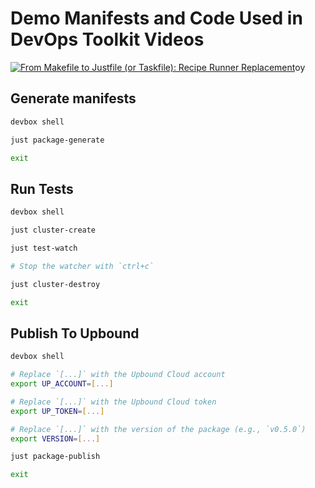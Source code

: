 # Demo Manifests and Code Used in DevOps Toolkit Videos

[![From Makefile to Justfile (or Taskfile): Recipe Runner Replacement](https://img.youtube.com/vi/hgNN2wOE7lc/0.jpg)](https://youtu.be/hgNN2wOE7lc)oy

## Generate manifests

```bash
devbox shell

just package-generate

exit
```

## Run Tests

```bash
devbox shell

just cluster-create

just test-watch

# Stop the watcher with `ctrl+c`

just cluster-destroy

exit
```

## Publish To Upbound

```bash
devbox shell

# Replace `[...]` with the Upbound Cloud account
export UP_ACCOUNT=[...]

# Replace `[...]` with the Upbound Cloud token
export UP_TOKEN=[...]

# Replace `[...]` with the version of the package (e.g., `v0.5.0`)
export VERSION=[...]

just package-publish

exit
```
